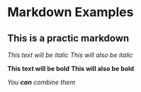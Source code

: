 # Markdown Examples

## This is a practic markdown

*This text will be italic*
_This will also be italic_

**This text will be bold**
__This will also be bold__

_You **can** combine them_
